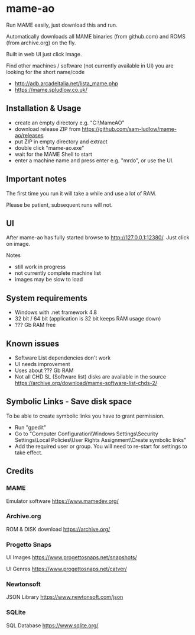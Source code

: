 # mame-ao

Run MAME easily, just download this and run.

Automatically downloads all MAME binaries (from github.com) and ROMS (from archive.org) on the fly.

Built in web UI just click image.

Find other machines / software (not currently available in UI) you are looking for the short name/code
- http://adb.arcadeitalia.net/lista_mame.php
- https://mame.spludlow.co.uk/

## Installation & Usage

- create an empty directory e.g. "C:\MameAO"
- download release ZIP from https://github.com/sam-ludlow/mame-ao/releases
- put ZIP in empty directory and extract
- double click "mame-ao.exe"
- wait for the MAME Shell to start
- enter a machine name and press enter e.g. "mrdo", or use the UI.

## Important notes

The first time you run it will take a while and use a lot of RAM.

Please be patient, subsequent runs will not.

## UI

After mame-ao has fully started browse to http://127.0.0.1:12380/. Just click on image.

Notes
- still work in progress
- not currently complete machine list
- images may be slow to load

## System requirements

- Windows with .net framework 4.8
- 32 bit / 64 bit (application is 32 bit keeps RAM usage down)
- ??? Gb RAM free 

## Known issues

- Software List dependencies don't work
- UI needs improvement
- Uses about ??? Gb RAM
- Not all CHD SL (Software list) disks are available in the source https://archive.org/download/mame-software-list-chds-2/

## Symbolic Links - Save disk space

To be able to create symbolic links you have to grant permission.

- Run "gpedit"
- Go to "Computer Configuration\Windows Settings\Security Settings\Local Policies\User Rights Assignment\Create symbolic links"
- Add the required user or group. You will need to re-start for settings to take effect.

## Credits

### MAME
Emulator software
https://www.mamedev.org/

### Archive.org
ROM & DISK download
https://archive.org/

### Progetto Snaps
UI Images
https://www.progettosnaps.net/snapshots/

UI Genres
https://www.progettosnaps.net/catver/

### Newtonsoft
JSON Library
https://www.newtonsoft.com/json

### SQLite
SQL Database
https://www.sqlite.org/
